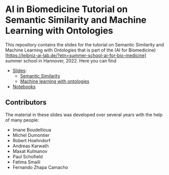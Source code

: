 # AI in Biomedicine Tutorial on Semantic Similarity and Machine Learning with Ontologies

This repository contains the slides for the tutorial on Semantic
Similarity and Machine Learning with Ontologies that is part of the
(AI for
Biomedicine)[https://leibniz-ai-lab.de/?etn=summer-school-ai-for-bio-medicine]
summer school in Hannover, 2022. Here you can find
* [Slides](slides): 
  * [Semantic Similarity](slides/sem-sim.pdf)
  * [Machine learning with ontologies](slides/mowl.pdf)
* [Notebooks](notebooks)

## Contributors

The material in these slides was developed over several years with the
help of many people:

* Imane Boudellioua
* Michel Dumontier
* Robert Hoehndorf
* Andreas Karwath
* Maxat Kulmanov
* Paul Schofield
* Fatima Smaili
* Fernando Zhapa Camacho
